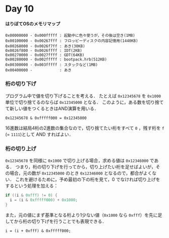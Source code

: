 # Day 10

#### はりぼてOSのメモリマップ

```
0x00000000 - 0x000fffff : 起動中に色々使うが，その後は空き(1MB)
0x00100000 - 0x00267fff : フロッピーディスクの内容記憶用(1440KB)
0x00268000 - 0x0026f7ff : あき(30KB)
0x0026f800 - 0x0026ffff : IDT(2KB)
0x00270000 - 0x0027ffff : GDT(64KB)
0x00280000 - 0x002fffff : bootpack.hrb(512KB)
0x00300000 - 0x003fffff : スタックなど(1MB)
0x00400000 -            : あき
```

### 桁の切り下げ

プログラム中で値を切り下げることを考える．
たとえば `0x12345678` を `0x1000` 単位で切り捨てるのならば `0x12345000` となる．
このように，ある数を切り捨てて新しい値をつくるときはAND演算を用いる．

```
0x12345678 & 0xfffff000 = 0x12345000
```

16進数は結局4桁の2進数の集合なので，切り捨てたい桁をすべて `0` ，残す桁を `f` (= `1111`)として AND すればよい．

### 桁の切り上げ

`0x12345678` を同様に `0x1000` で切り上げる場合，求める値は `0x12346000` である．
つまり，桁の切り下げを行ってから，切り上げたい桁を足せばよいが，その場合，元の数が `0x12345000` のとき `0x12346000` となるので，都合がよくない．
これを避けるために，予め最初の下の桁を見て，0 でなければ切り上げをするという処理を加える：

```c
if ((i & 0xfff) != 0) {
  i = (i & 0xfffff000) + 0x1000;
}
```

また，元の値にまず基準となる桁より1少ない値（`0x1000` なら `0xfff`）を先に足してから桁の切り下げを行うことでも表現できる．

```
i = (i + 0xfff) & 0xfffff000;
```
